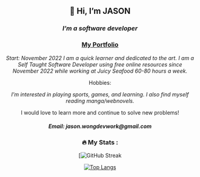 <div id="header" align="center">
    <h2>👋 Hi, I’m JASON</h2> 
   <h3><em>I’m a software developer</em></h3> 
<h3> <a href="https://jw287962.github.io/portfolio_project/">My Portfolio</a></h3>

    


 <em>Start: November 2022</em>
<em> I am a quick learner and dedicated to the art. I am a Self Taught Software Developer using free online resources since
    November 2022 while working at Juicy Seafood 60-80 hours a week. </em>
    
<p>Hobbies: </p>
<em> I’m interested in playing sports, games, and learning. I also find myself reading manga/webnovels.</em>




<p>I would love to learn more and continue to solve new problems! </p>


<h5>Email: jason.wongdevwork@gmail.com  </h5> 

### :fire: My Stats :
[![GitHub Streak](https://github-readme-streak-stats.herokuapp.com/?user=jw287962)


[![Top Langs](https://github-readme-stats.vercel.app/api/top-langs/?username=jw287962&layout=compact&theme=vision-friendly-dark)](https://github.com/anuraghazra/github-readme-stats)

</div>
